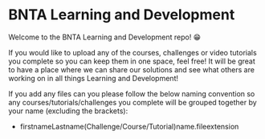 # BNTA Learning and Development

Welcome to the BNTA Learning and Development repo! 😁

If you would like to upload any of the courses, challenges or video tutorials you complete so you can keep them in one space, feel free! It will be great to have a place where we can share our solutions and see what others are working on in all things Learning and Development!

If you add any files can you please follow the below naming convention so any courses/tutorials/challenges you complete will be grouped together by your name (excluding the brackets):

- firstnameLastname(Challenge/Course/Tutorial)name.fileextension
